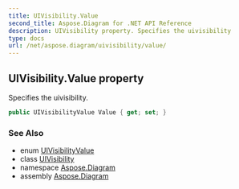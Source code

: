 ```yaml
---
title: UIVisibility.Value
second_title: Aspose.Diagram for .NET API Reference
description: UIVisibility property. Specifies the uivisibility
type: docs
url: /net/aspose.diagram/uivisibility/value/
---
```

## UIVisibility.Value property

Specifies the uivisibility.

```csharp
public UIVisibilityValue Value { get; set; }
```

### See Also

* enum [UIVisibilityValue](../../uivisibilityvalue/)
* class [UIVisibility](../)
* namespace [Aspose.Diagram](../../uivisibility/)
* assembly [Aspose.Diagram](../../../)


